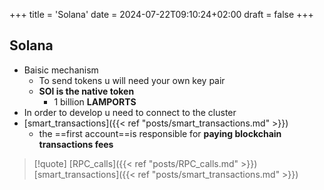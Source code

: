 +++
title = 'Solana'
date = 2024-07-22T09:10:24+02:00
draft = false
+++

## Solana 

- Baisic mechanism
	- To send tokens u will need your own key pair 
	- **SOl is the native token**
		- 1 billion **LAMPORTS**
- In order to develop u need to connect to the cluster
- [smart_transactions]({{< ref "posts/smart_transactions.md" >}})
	- the ==first account==is responsible for **paying blockchain transactions fees**
>[!quote] [RPC_calls]({{< ref "posts/RPC_calls.md" >}}) [smart_transactions]({{< ref "posts/smart_transactions.md" >}}) 
